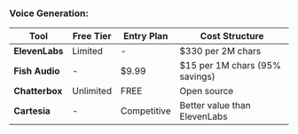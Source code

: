### Voice Generation:

| Tool | Free Tier | Entry Plan | Cost Structure |
|------|-----------|------------|----------------|
| **ElevenLabs** | Limited | - | $330 per 2M chars |
| **Fish Audio** | - | $9.99 | $15 per 1M chars (95% savings) |
| **Chatterbox** | Unlimited | FREE | Open source |
| **Cartesia** | - | Competitive | Better value than ElevenLabs |
